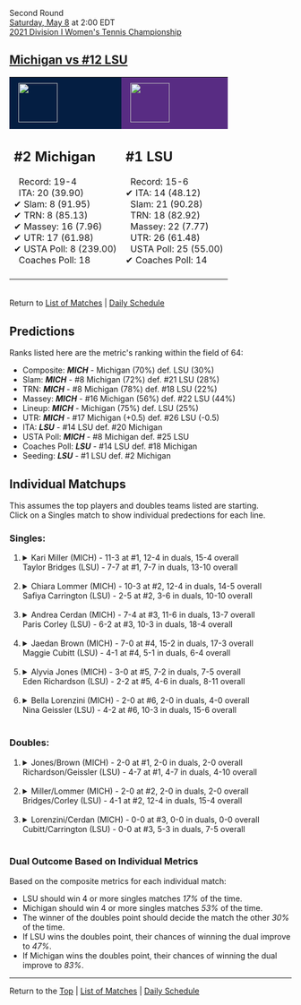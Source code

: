 Second Round[](#top)<a name="top"></a>  
[Saturday, May 8](../../schedule/05-08.md) at 2:00 EDT  
[2021 Division I Women's Tennis Championship](../index.md)  
## [Michigan vs #12 LSU](https://www.ncaa.com/game/5833684)  

<table><tr style="background-color: #d9d9d9 !important"><td style="background-color: #041E42 !important"><img src="https://www.ncaa.com/sites/default/files/images/logos/schools/m/michigan.70.png" width="70" height="70" style="padding: 8px;" /></td><td style="background-color: #582C83 !important"><img src="https://www.ncaa.com/sites/default/files/images/logos/schools/l/lsu.70.png" width="70" height="70" style="padding: 8px;" /></td></tr><tr>
<td>  

<h2>#2 Michigan</h2>  
&nbsp; Record: 19-4<br>  
&nbsp; ITA: 20 (39.90)<br>  
&#10004; Slam: 8 (91.95)<br>  
&#10004; TRN: 8 (85.13)<br>  
&#10004; Massey: 16 (7.96)<br>  
&#10004; UTR: 17 (61.98)<br>  
&#10004; USTA Poll: 8 (239.00)<br>  
&nbsp; Coaches Poll: 18<br>  
<br>  

</td>
<td>  

<h2>#1 LSU</h2>  
&nbsp; Record: 15-6<br>  
&#10004; ITA: 14 (48.12)<br>  
&nbsp; Slam: 21 (90.28)<br>  
&nbsp; TRN: 18 (82.92)<br>  
&nbsp; Massey: 22 (7.77)<br>  
&nbsp; UTR: 26 (61.48)<br>  
&nbsp; USTA Poll: 25 (55.00)<br>  
&#10004; Coaches Poll: 14<br>  
<br>  

</td>
</tr></table>  


<br>Return to [List of Matches](../index.md) &#124; [Daily Schedule](../../schedule/05-08.md)

## Predictions  

Ranks listed here are the metric's ranking within the field of 64:  
- Composite: ***MICH*** - Michigan (70%) def. LSU (30%)  
- Slam: ***MICH*** - #8 Michigan (72%) def. #21 LSU (28%)  
- TRN: ***MICH*** - #8 Michigan (78%) def. #18 LSU (22%)  
- Massey: ***MICH*** - #16 Michigan (56%) def. #22 LSU (44%)  
- Lineup: ***MICH*** - Michigan (75%) def. LSU (25%)  
- UTR: ***MICH*** - #17 Michigan (+0.5) def. #26 LSU (-0.5)  
- ITA: ***LSU*** - #14 LSU def. #20 Michigan  
- USTA Poll: ***MICH*** - #8 Michigan def. #25 LSU  
- Coaches Poll: ***LSU*** - #14 LSU def. #18 Michigan  
- Seeding: ***LSU*** - #1 LSU def. #2 Michigan  

## Individual Matchups  
This assumes the top players and doubles teams listed are starting.  
Click on a Singles match to show individual predections for each line.  

### Singles:  

<ol>
<li><details>
<summary markdown="span">Kari Miller (MICH) - 11-3 at #1, 12-4 in duals, 15-4 overall<br>Taylor Bridges (LSU) - 7-7 at #1, 7-7 in duals, 13-10 overall</summary>
<h4>Predictions</h4><ul>
<li>Composite: <b><i>MICH</i></b> - Miller (81%) def. Bridges (19%)</li>  
<li>Slam: <b><i>MICH</i></b> - Miller (81%) def. Bridges (19%)</li>  
<li>TRN: <b><i>MICH</i></b> - Miller (80%) def. Bridges (20%)</li>  
<li>Massey: <b><i>MICH</i></b> - Miller (81%) def. Bridges (19%)</li>  
<li>UTR: <b><i>MICH</i></b> - Miller (82%) def. Bridges (18%)</li>  
<li>ITA: <b><i>LSU</i></b> - Bridges (11.61) def. Miller (10.66)</li>  
</ul>
</details>&nbsp;</li>
<li><details>
<summary markdown="span">Chiara Lommer (MICH) - 10-3 at #2, 12-4 in duals, 14-5 overall<br>Safiya Carrington (LSU) - 2-5 at #2, 3-6 in duals, 10-10 overall</summary>
<h4>Predictions</h4><ul>
<li>Composite: <b><i>MICH</i></b> - Lommer (71%) def. Carrington (29%)</li>  
<li>Slam: <b><i>MICH</i></b> - Lommer (68%) def. Carrington (32%)</li>  
<li>TRN: <b><i>MICH</i></b> - Lommer (72%) def. Carrington (28%)</li>  
<li>Massey: <b><i>MICH</i></b> - Lommer (79%) def. Carrington (21%)</li>  
<li>UTR: <b><i>MICH</i></b> - Lommer (65%) def. Carrington (35%)</li>  
<li>ITA: <b><i>LSU</i></b> - Carrington (4.09) def. Lommer (2.49)</li>  
</ul>
</details>&nbsp;</li>
<li><details>
<summary markdown="span">Andrea Cerdan (MICH) - 7-4 at #3, 11-6 in duals, 13-7 overall<br>Paris Corley (LSU) - 6-2 at #3, 10-3 in duals, 18-4 overall</summary>
<h4>Predictions</h4><ul>
<li>Composite: <b><i>LSU</i></b> - Corley (82%) def. Cerdan (18%)</li>  
<li>Slam: <b><i>LSU</i></b> - Corley (75%) def. Cerdan (25%)</li>  
<li>TRN: <b><i>LSU</i></b> - Corley (88%) def. Cerdan (12%)</li>  
<li>Massey: <b><i>LSU</i></b> - Corley (78%) def. Cerdan (22%)</li>  
<li>UTR: <b><i>LSU</i></b> - Corley (87%) def. Cerdan (13%)</li>  
<li>ITA: <b><i>LSU</i></b> - Corley (9.83) def. Cerdan (1.79)</li>  
</ul>
</details>&nbsp;</li>
<li><details>
<summary markdown="span">Jaedan Brown (MICH) - 7-0 at #4, 15-2 in duals, 17-3 overall<br>Maggie Cubitt (LSU) - 4-1 at #4, 5-1 in duals, 6-4 overall</summary>
<h4>Predictions</h4><ul>
<li>Composite: <b><i>MICH</i></b> - Brown (61%) def. Cubitt (39%)</li>  
<li>Slam: <b><i>MICH</i></b> - Brown (65%) def. Cubitt (35%)</li>  
<li>TRN: <b><i>MICH</i></b> - Brown (71%) def. Cubitt (29%)</li>  
<li>Massey: <b><i>LSU</i></b> - Cubitt (59%) def. Brown (41%)</li>  
<li>UTR: <b><i>MICH</i></b> - Brown (66%) def. Cubitt (34%)</li>  
<li>ITA: <b><i>MICH</i></b> - Brown (2.65) def. Cubitt (2.11)</li>  
</ul>
</details>&nbsp;</li>
<li><details>
<summary markdown="span">Alyvia Jones (MICH) - 3-0 at #5, 7-2 in duals, 7-5 overall<br>Eden Richardson (LSU) - 2-2 at #5, 4-6 in duals, 8-11 overall</summary>
<h4>Predictions</h4><ul>
<li>Composite: <b><i>MICH</i></b> - Jones (71%) def. Richardson (29%)</li>  
<li>Slam: <b><i>MICH</i></b> - Jones (68%) def. Richardson (32%)</li>  
<li>TRN: <b><i>MICH</i></b> - Jones (70%) def. Richardson (30%)</li>  
<li>Massey: <b><i>MICH</i></b> - Jones (72%) def. Richardson (28%)</li>  
<li>UTR: <b><i>MICH</i></b> - Jones (74%) def. Richardson (26%)</li>  
<li>ITA: <b><i>MICH</i></b> - Jones (2.08) def. Richardson (1.47)</li>  
</ul>
</details>&nbsp;</li>
<li><details>
<summary markdown="span">Bella Lorenzini (MICH) - 2-0 at #6, 2-0 in duals, 4-0 overall<br>Nina Geissler (LSU) - 4-2 at #6, 10-3 in duals, 15-6 overall</summary>
<h4>Predictions</h4><ul>
<li>Composite: <b><i>MICH</i></b> - Lorenzini (51%) def. Geissler (49%)</li>  
<li>Slam: <b><i>LSU</i></b> - Geissler (55%) def. Lorenzini (45%)</li>  
<li>TRN: <b><i>LSU</i></b> - Geissler (68%) def. Lorenzini (32%)</li>  
<li>Massey: <b><i>MICH</i></b> - Lorenzini (75%) def. Geissler (25%)</li>  
<li>UTR: <b><i>MICH</i></b> - Lorenzini (53%) def. Geissler (47%)</li>  
<li>ITA: <b><i>MICH</i></b> - Lorenzini (2.86) def. Geissler (2.01)</li>  
</ul>
</details>&nbsp;</li>
</ol>

### Doubles:  

<ol>
<li><details>
<summary markdown="span">Jones/Brown (MICH) - 2-0 at #1, 2-0 in duals, 2-0 overall<br>Richardson/Geissler (LSU) - 4-7 at #1, 4-7 in duals, 4-10 overall</summary>
<br>Sorry, we don't have any metrics for this match
</details>&nbsp;</li>
<li><details>
<summary markdown="span">Miller/Lommer (MICH) - 2-0 at #2, 2-0 in duals, 2-0 overall<br>Bridges/Corley (LSU) - 4-1 at #2, 12-4 in duals, 15-4 overall</summary>
<br>Sorry, we don't have any metrics for this match
</details>&nbsp;</li>
<li><details>
<summary markdown="span">Lorenzini/Cerdan (MICH) - 0-0 at #3, 0-0 in duals, 0-0 overall<br>Cubitt/Carrington (LSU) - 0-0 at #3, 5-3 in duals, 7-5 overall</summary>
<br>Sorry, we don't have any metrics for this match
</details>&nbsp;</li>
</ol>

### Dual Outcome Based on Individual Metrics  
  
Based on the composite metrics for each individual match:  
- LSU should win 4 or more singles matches *17%* of the time.  
- Michigan should win 4 or more singles matches *53%* of the time.  
- The winner of the doubles point should decide the match the other *30%* of the time.  
- If LSU wins the doubles point, their chances of winning the dual improve to *47%*.  
- If Michigan wins the doubles point, their chances of winning the dual improve to *83%*.  
  
------

Return to the [Top](#top) &#124; [List of Matches](../index.md) &#124; [Daily Schedule](../../schedule/05-08.md)  
